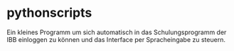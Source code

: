 # pythonscripts

Ein kleines Programm um sich automatisch in das Schulungsprogramm der IBB
einloggen zu können und das Interface per Spracheingabe zu steuern.
